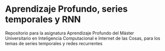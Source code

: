 # Aprendizaje Profundo, series temporales y RNN

Repositorio para la asignatura Aprendizaje Profundo del Máster Universitario en Inteligencia Computacional e Internet de las Cosas, para los temas de series temporales y redes recurrentes

